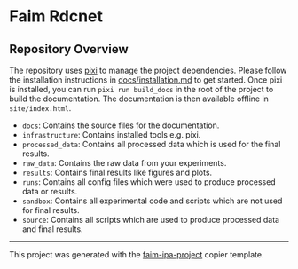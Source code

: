 # Faim Rdcnet

## Repository Overview
The repository uses [pixi](https://pixi.sh) to manage the project dependencies.
Please follow the installation instructions in [docs/installation.md](docs/installation.md) to get started.
Once pixi is installed, you can run `pixi run build_docs` in the root of the project to build the documentation.
The documentation is then available offline in `site/index.html`.

* `docs`: Contains the source files for the documentation.
* `infrastructure`: Contains installed tools e.g. pixi.
* `processed_data`: Contains all processed data which is used for the final results.
* `raw_data`: Contains the raw data from your experiments.
* `results`: Contains final results like figures and plots.
* `runs`: Contains all config files which were used to produce processed data or results.
* `sandbox`: Contains all experimental code and scripts which are not used for final results.
* `source`: Contains all scripts which are used to produce processed data and final results.

---
This project was generated with the [faim-ipa-project](https://fmi-faim.github.io/ipa-project-template/) copier template.
